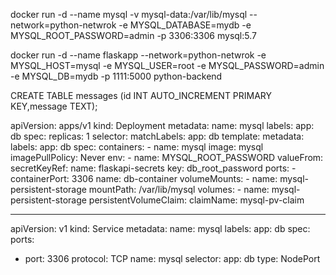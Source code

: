 docker run -d --name mysql -v mysql-data:/var/lib/mysql --network=python-netwrok -e MYSQL_DATABASE=mydb -e MYSQL_ROOT_PASSWORD=admin -p 3306:3306 mysql:5.7

docker run -d --name flaskapp --network=python-netwrok -e MYSQL_HOST=mysql -e MYSQL_USER=root -e MYSQL_PASSWORD=admin -e MYSQL_DB=mydb -p 1111:5000 python-backend

CREATE TABLE messages (id INT AUTO_INCREMENT PRIMARY KEY,message TEXT);



apiVersion: apps/v1
kind: Deployment
metadata:
  name: mysql
  labels:
    app: db
spec:
  replicas: 1
  selector:
    matchLabels:
      app: db
  template:
    metadata:
      labels:
        app: db
    spec:
      containers:
      - name: mysql
        image: mysql
        imagePullPolicy: Never
        env:
        - name: MYSQL_ROOT_PASSWORD
          valueFrom:
            secretKeyRef:
              name: flaskapi-secrets
              key: db_root_password
        ports:
        - containerPort: 3306
          name: db-container
        volumeMounts:
          - name: mysql-persistent-storage
            mountPath: /var/lib/mysql
      volumes:
        - name: mysql-persistent-storage
          persistentVolumeClaim:
            claimName: mysql-pv-claim


---
apiVersion: v1
kind: Service
metadata:
  name: mysql
  labels:
    app: db
spec:
  ports:
  - port: 3306
    protocol: TCP
    name: mysql
  selector:
    app: db
  type: NodePort